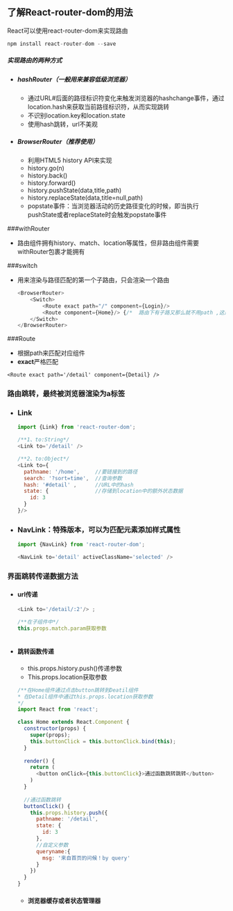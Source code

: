 ## 了解React-router-dom的用法

React可以使用react-router-dom来实现路由

```js
npm install react-router-dom --save
```

##### 实现路由的两种方式

- ##### hashRouter（一般用来兼容低级浏览器）

  - 通过URL#后面的路径标识符变化来触发浏览器的hashchange事件，通过
    location.hash来获取当前路径标识符，从而实现跳转
  - 不识别location.key和location.state
  - 使用hash跳转，url不美观

- ##### BrowserRouter（推荐使用）

  - 利用HTML5 history API来实现
  - history.go(n)
  - history.back()
  - history.forward()
  - history.pushState(data,title,path)
  - history.replaceState(data,title=null,path)
  - popstate事件：当浏览器活动的历史路径变化的时候，即当执行pushState或者replaceState时会触发popstate事件



###withRouter

- 路由组件拥有history、match、location等属性，但非路由组件需要withRouter包裹才能拥有

###switch
- 用来渲染与路径匹配的第一个子路由，只会渲染一个路由

  ```js
  <BrowserRouter>
      <Switch>
          <Route exact path="/" component={Login}/> 
          <Route component={Home}/> {/*  路由下有子路又那么就不用path ,这是home页面,其下有很多子路由 */}
      </Switch>
  </BrowserRouter>
  ```

  

###Route

-  根据path来匹配对应组件
-  **exact**严格匹配
```angular2
<Route exact path='/detail' component={Detail} />
```

### 路由跳转，最终被浏览器渲染为a标签

- ### Link

  ```js
  import {Link} from 'react-router-dom';
  
  /**1、to:String*/
  <Link to='/detail' />
  
  /**2、to:Object*/
  <Link to={
  	pathname: '/home',     //要链接到的路径
    search: '?sort=time',  //查询参数
    hash: '#detail' ,      //URL中的hash
    state: {               //存储到location中的额外状态数据
      id: 3
    }
  }/>
  ```

  

- ### NavLink：特殊版本<Link>，可以为匹配元素添加样式属性

  ```js
  import {NavLink} from 'react-router-dom';
  
  <NavLink to='detail' activeClassName='selected' />
  ```

  

### 界面跳转传递数据方法

- #### url传递

  ```js
  <Link to='/detail/:2'/> ;
  
  /**在子组件中*/
  this.props.match.param获取参数
    
  ```

- #### 跳转函数传递

  - this.props.history.push()传递参数
  - This.props.location获取参数

  ```js
  /**在Home组件通过点击button跳转到Deatil组件
  * 在Detail组件中通过this.props.location获取参数
  */
  import React from 'react';
  
  class Home extends React.Component {
    constructor(props) {
      super(props);
      this.buttonClick = this.buttonClick.bind(this);
    }
    
    render() {
      return (
      	<button onClick={this.buttonClick}>通过函数跳转跳转</button>
      )
    }
    
    //通过函数跳转
    buttonClick() {
      this.props.history.push({
        pathname: '/detail',
        state: {
          id: 3
        },
        //自定义参数
        queryname:{
          msg: '来自首页的问候！by query'
        }
      })
    }
  }
  ```

  - #### 浏览器缓存或者状态管理器